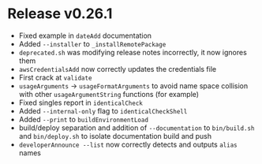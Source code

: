 # Release v0.26.1

- Fixed example in `dateAdd` documentation
- Added `--installer` to `_installRemotePackage`
- `deprecated.sh` was modifying release notes incorrectly, it now ignores them
- `awsCredentialsAdd` now correctly updates the credentials file
- First crack at `validate`
- `usageArguments` -> `usageFormatArguments` to avoid name space collision with other `usageArgumentString` functions (for example)
- Fixed singles report in `identicalCheck`
- Added `--internal-only` flag to `identicalCheckShell`
- Added `--print` to `buildEnvironmentLoad`
- build/deploy separation and addition of `--documentation` to `bin/build.sh` and `bin/deploy.sh` to isolate documentation build and push
- `developerAnnounce --list` now correctly detects and outputs `alias` names

